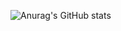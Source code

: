 ![Anurag's GitHub stats](https://github-readme-stats.vercel.app/api?username=yusuke-curicle&show_icons=true&theme=radical)
